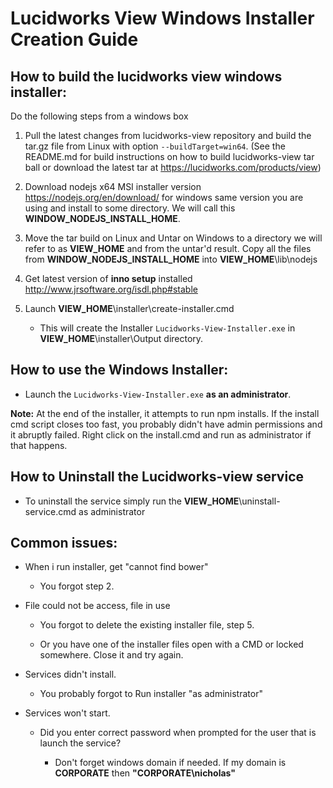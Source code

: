# Lucidworks View Windows Installer Creation Guide

## How to build the lucidworks view windows installer:

Do the following steps from a windows box

1. Pull the latest changes from lucidworks-view repository and build the tar.gz file from Linux with option `--buildTarget=win64`. (See the README.md for build instructions on how to build lucidworks-view tar ball or download the latest tar at <https://lucidworks.com/products/view>)

2. Download nodejs x64 MSI installer version <https://nodejs.org/en/download/> for windows same version you are using and install to some directory. We will call this **WINDOW_NODEJS_INSTALL_HOME**.

3. Move the tar build on Linux and Untar on Windows to a directory we will refer to as **VIEW_HOME** and from the untar'd result. Copy all the files from **WINDOW_NODEJS_INSTALL_HOME** into **VIEW_HOME**\lib\nodejs

4. Get latest version of **inno setup** installed <http://www.jrsoftware.org/isdl.php#stable>

5. Launch **VIEW_HOME**\installer\create-installer.cmd
	- This will create the Installer `Lucidworks-View-Installer.exe` in **VIEW_HOME**\installer\Output directory.

## How to use the Windows Installer:

 * Launch the `Lucidworks-View-Installer.exe` **as an administrator**.

**Note:** At the end of the installer, it attempts to run npm installs. If the install cmd script closes too fast, you probably didn't have admin permissions and it abruptly failed. Right click on the install.cmd and run as administrator if that happens.

## How to Uninstall the Lucidworks-view service

 * To uninstall the service simply run the **VIEW_HOME**\uninstall-service.cmd as administrator

## Common issues:

- When i run installer, get "cannot find bower"

  - You forgot step 2.

- File could not be access, file in use

  - You forgot to delete the existing installer file, step 5.

  - Or you have one of the installer files open with a CMD or locked somewhere. Close it and try again.

- Services didn't install.

  - You probably forgot to Run installer "as administrator"

- Services won't start.

  - Did you enter correct password when prompted for the user that is launch the service?

    - Don't forget windows domain if needed. If my domain is **CORPORATE** then **"CORPORATE\nicholas"**

